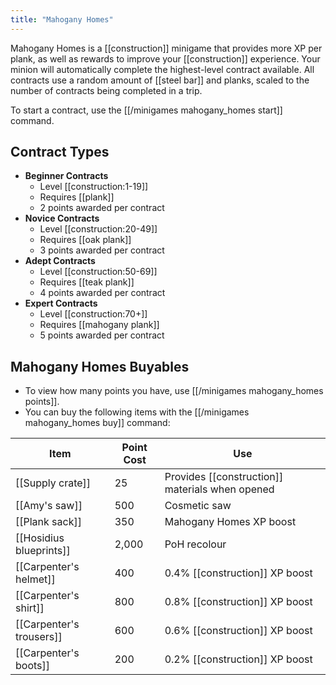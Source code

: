 ```yaml
---
title: "Mahogany Homes"
---
```


Mahogany Homes is a [[construction]] minigame that provides more XP per plank, as well as rewards to improve your [[construction]] experience. Your minion will automatically complete the highest-level contract available. All contracts use a random amount of [[steel bar]] and planks, scaled to the number of contracts being completed in a trip.

To start a contract, use the [[/minigames mahogany_homes start]] command.

## Contract Types

- **Beginner Contracts**
  - Level [[construction:1-19]]
  - Requires [[plank]]
  - 2 points awarded per contract
- **Novice Contracts**
  - Level [[construction:20-49]]
  - Requires [[oak plank]]
  - 3 points awarded per contract
- **Adept Contracts**
  - Level [[construction:50-69]]
  - Requires [[teak plank]]
  - 4 points awarded per contract
- **Expert Contracts**
  - Level [[construction:70+]]
  - Requires [[mahogany plank]]
  - 5 points awarded per contract

## Mahogany Homes Buyables

- To view how many points you have, use [[/minigames mahogany_homes points]].
- You can buy the following items with the [[/minigames mahogany_homes buy]] command:

| Item                    | Point Cost | Use                                         |
| ----------------------- | ---------- | ------------------------------------------- |
| [[Supply crate]]        | 25         | Provides [[construction]] materials when opened |
| [[Amy's saw]]           | 500        | Cosmetic saw                                |
| [[Plank sack]]          | 350        | Mahogany Homes XP boost                     |
| [[Hosidius blueprints]] | 2,000      | PoH recolour                                |
| [[Carpenter's helmet]]  | 400        | 0.4% [[construction]] XP boost                  |
| [[Carpenter's shirt]]   | 800        | 0.8% [[construction]] XP boost                  |
| [[Carpenter's trousers]]| 600        | 0.6% [[construction]] XP boost                  |
| [[Carpenter's boots]]   | 200        | 0.2% [[construction]] XP boost                  |
